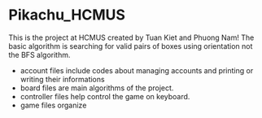 # Pikachu_HCMUS
This is the project at HCMUS created by Tuan Kiet and Phuong Nam!
The basic algorithm is searching for valid pairs of boxes using orientation not the BFS algorithm.
- account files include codes about managing accounts and printing or writing their informations
- board files are main algorithms of the project.
- controller files help control the game on keyboard.
- game files organize
